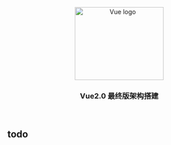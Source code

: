 <p align="center">
  <a href="https://cn.vuejs.org/">
    <img src="https://vuejs.org/images/logo.png" alt="Vue logo" width="200" height="165">
  </a>
</p>

<h3 align="center">Vue2.0 最终版架构搭建</h3>

<p align="center">
  <br>
</p>


## todo
